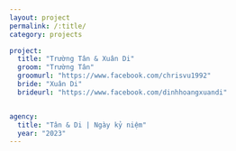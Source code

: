 ```yaml
---
layout: project
permalink: /:title/
category: projects

project:
  title: "Trường Tân & Xuân Di"
  groom: "Trường Tân"
  groomurl: "https://www.facebook.com/chrisvu1992"
  bride: "Xuân Di"
  brideurl: "https://www.facebook.com/dinhhoangxuandi"


agency:
  title: "Tân & Di | Ngày kỷ niệm"
  year: "2023"
---
```


